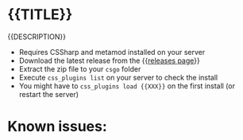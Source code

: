 # {{TITLE}}

{{DESCRIPTION}}

- Requires CSSharp and metamod installed on your server
- Download the latest release from the {{[releases page](https://github.com/Dliix66/CS2-BotSlay/releases)}}
- Extract the zip file to your `csgo` folder
- Execute `css_plugins list` on your server to check the install
- You might have to `css_plugins load {{XXX}}` on the first install (or restart the server)

# Known issues:

